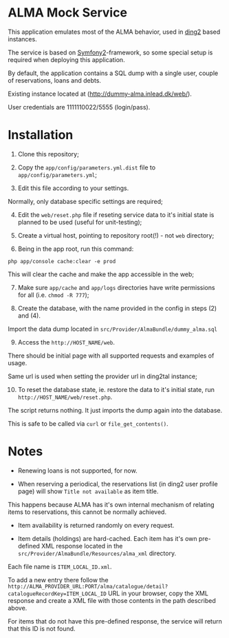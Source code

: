 ALMA Mock Service
========================

This application emulates most of the ALMA behavior, used in [ding2](https://github.com/ding2) based instances.

The service is based on [Symfony2](http://symfony.com/what-is-symfony)-framework, so some special setup is required when deploying this application.

By default, the application contains a SQL dump with a single user, couple of reservations, loans and debts.

Existing instance located at (http://dummy-alma.inlead.dk/web/).

User credentials are 1111110022/5555 (login/pass).


Installation
========================

1. Clone this repository;

2. Copy the `app/config/parameters.yml.dist` file to `app/config/parameters.yml`;

3. Edit this file according to your settings.

 Normally, only database specific settings are required;

4. Edit the `web/reset.php` file if reseting service data to it's initial state is planned to be used (useful for unit-testing);

5. Create a virtual host, pointing to repository root(!) - not `web` directory;

6. Being in the app root, run this command:

 `php app/console cache:clear -e prod`

 This will clear the cache and make the app accessible in the web;

7. Make sure `app/cache` and `app/logs` directories have write permissions for all (i.e. `chmod -R 777`);

8. Create the database, with the name provided in the config in steps (2) and (4).

 Import the data dump located in `src/Provider/AlmaBundle/dummy_alma.sql`

9. Access the `http://HOST_NAME/web`.

 There should be initial page with all supported requests and examples of usage.

 Same url is used when setting the provider url in ding2tal instance;

10. To reset the database state, ie. restore the data to it's initial state, run `http://HOST_NAME/web/reset.php`.

 The script returns nothing. It just imports the dump again into the database.

 This is safe to be called via `curl` or `file_get_contents()`.


Notes
========================

* Renewing loans is not supported, for now.

* When reserving a periodical, the reservations list (in ding2 user profile page) will show `Title not available` as item title.

 This happens because ALMA has it's own internal mechanism of relating items to reservations, this cannot be normally achieved.

* Item availability is returned randomly on every request.

* Item details (holdings) are hard-cached. Each item has it's own pre-defined XML response located in the `src/Provider/AlmaBundle/Resources/alma_xml` directory.

 Each file name is `ITEM_LOCAL_ID.xml`.

 To add a new entry there follow the `http://ALMA_PROVIDER_URL:PORT/alma/catalogue/detail?catalogueRecordKey=ITEM_LOCAL_ID` URL in your browser, copy the XML response and create a XML file with those contents in the path described above.

 For items that do not have this pre-defined response, the service will return that this ID is not found.
